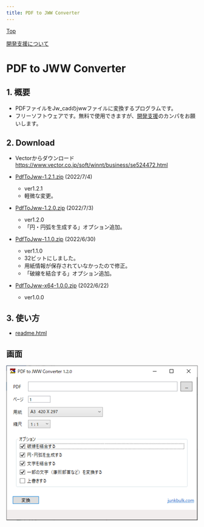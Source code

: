```yaml
---
title: PDF to JWW Converter
---
```

[Top](https://junkbulk.com)

[開発支援について](../donate/index.html)

# PDF to JWW Converter
## 1. 概要
- PDFファイルをJw_cadのjwwファイルに変換するプログラムです。
- フリーソフトウェアです。無料で使用できますが、[開発支援](../donate/index.html)のカンパをお願いします。

## 2. Download
- Vectorからダウンロード　https://www.vector.co.jp/soft/winnt/business/se524472.html
- [PdfToJww-1.2.1.zip](download/PdfToJww-1.2.1.zip) (2022/7/4)
  - ver1.2.1
  - 軽微な変更。

- [PdfToJww-1.2.0.zip](download/PdfToJww-1.2.0.zip) (2022/7/3)
  - ver1.2.0
  - 「円・円弧を生成する」オプション追加。

- [PdfToJww-1.1.0.zip](download/PdfToJww-1.1.0.zip) (2022/6/30)
  - ver1.1.0
  - 32ビットにしました。
  - 用紙情報が保存されていなかったので修正。
  - 「破線を結合する」オプション追加。

- [PdfToJww-x64-1.0.0.zip](download/PdfToJww-x64-1.0.0.zip) (2022/6/22)
  - ver1.0.0

## 3. 使い方
- [readme.html](readme.html)
## 画面
![画面](images/PdfToJwwConverter.png)

